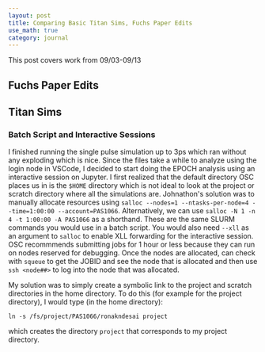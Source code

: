 ```yaml
---
layout: post
title: Comparing Basic Titan Sims, Fuchs Paper Edits
use_math: true
category: journal
---
```


This post covers work from 09/03-09/13

## Fuchs Paper Edits 


## Titan Sims

### Batch Script and Interactive Sessions

I finished running the single pulse simulation up to 3ps which ran without any exploding which is nice. Since the files take a while to analyze using the login node in VSCode, I decided to start doing the EPOCH analysis using an interactive session on Jupyter. I first realized that the default directory OSC places us in is the `$HOME` directory which is not ideal to look at the project or scratch directory where all the simulations are. Johnathon's solution was to manually allocate resources using `salloc --nodes=1 --ntasks-per-node=4 --time=1:00:00 --account=PAS1066`. Alternatively, we can use `salloc -N 1 -n 4 -t 1:00:00 -A PAS1066` as a shorthand. These are the same SLURM commands you would use in a batch script. You would also need `--xll` as an argument to `salloc` to enable XLL forwarding for the interactive session. OSC recommmends submitting jobs for 1 hour or less because they can run on nodes reserved for debugging. Once the nodes are allocated, can check with `squeue` to get the JOBID and see the node that is allocated and then use `ssh <node##>` to log into the node that was allocated. 

My solution was to simply create a symbolic link to the project and scratch directories in the home directory. To do this (for example for the project directory), I would type (in the home directory): 

`ln -s /fs/project/PAS1066/ronakndesai project`

which creates the directory `project` that corresponds to my project directory.


